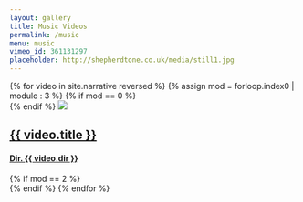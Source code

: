 ```yaml
---
layout: gallery
title: Music Videos
permalink: /music
menu: music
vimeo_id: 361131297
placeholder: http://shepherdtone.co.uk/media/still1.jpg
---
```


<div class="video-gallery">
{% for video in site.narrative reversed %}
  {% assign mod = forloop.index0 | modulo : 3 %}
  {% if mod == 0 %}
<div class="inner">
  {% endif %}
<a href="{{ video.url }}">
  <img src="{{ video.thumb }}">
  <h2 class="text-center">{{ video.title }}</h2>
  <h4 class="text-center">Dir. {{ video.dir }}</h4>
</a>
  {% if mod == 2 %}
</div>
  {% endif %}
{% endfor %}
</div>


